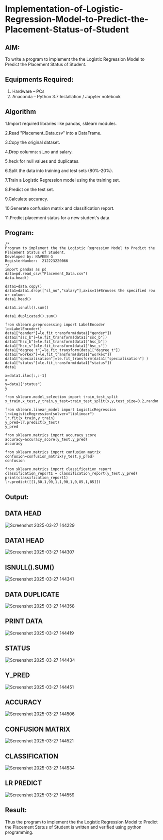 # Implementation-of-Logistic-Regression-Model-to-Predict-the-Placement-Status-of-Student

## AIM:
To write a program to implement the the Logistic Regression Model to Predict the Placement Status of Student.

## Equipments Required:
1. Hardware – PCs
2. Anaconda – Python 3.7 Installation / Jupyter notebook

## Algorithm

1.Import required libraries like pandas, sklearn modules.


2.Read "Placement_Data.csv" into a DataFrame.



3.Copy the original dataset.

4.Drop columns: sl_no and salary.

5.heck for null values and duplicates.


6.Split the data into training and test sets (80%-20%).


7.Train a Logistic Regression model using the training set.



8.Predict on the test set.

9.Calculate accuracy.

10.Generate confusion matrix and classification report.


11.Predict placement status for a new student's data.


## Program:
```
/*
Program to implement the the Logistic Regression Model to Predict the Placement Status of Student.
Developed by: NAVEEN G
RegisterNumber:  212223220066
*/
import pandas as pd
data=pd.read_csv("Placement_Data.csv")
data.head()

data1=data.copy()
data1=data1.drop(["sl_no","salary"],axis=1)#Browses the specified row or column
data1.head()

data1.isnull().sum()

data1.duplicated().sum()

from sklearn.preprocessing import LabelEncoder
le=LabelEncoder()
data1["gender"]=le.fit_transform(data1["gender"])
data1["ssc_b"]=le.fit_transform(data1["ssc_b"])
data1["hsc_b"]=le.fit_transform(data1["hsc_b"])
data1["hsc_s"]=le.fit_transform(data1["hsc_s"])
data1["degree_t"]=le.fit_transform(data1["degree_t"])
data1["workex"]=le.fit_transform(data1["workex"])
data1["specialisation"]=le.fit_transform(data1["specialisation"] )     
data1["status"]=le.fit_transform(data1["status"])       
data1

x=data1.iloc[:,:-1]
x
y=data1["status"]
y

from sklearn.model_selection import train_test_split
x_train,x_test,y_train,y_test=train_test_split(x,y,test_size=0.2,random_state=0)

from sklearn.linear_model import LogisticRegression
lr=LogisticRegression(solver="liblinear")
lr.fit(x_train,y_train)
y_pred=lr.predict(x_test)
y_pred

from sklearn.metrics import accuracy_score
accuracy=accuracy_score(y_test,y_pred)
accuracy

from sklearn.metrics import confusion_matrix
confusion=confusion_matrix(y_test,y_pred)
confusion

from sklearn.metrics import classification_report
classification_report1 = classification_report(y_test,y_pred)
print(classification_report1)
lr.predict([[1,80,1,90,1,1,90,1,0,85,1,85]])
```

## Output:

## DATA HEAD
![Screenshot 2025-03-27 144229](https://github.com/user-attachments/assets/f1f948cd-7a83-46ac-bc24-eb4d1ca10bbb)

## DATA1 HEAD
![Screenshot 2025-03-27 144307](https://github.com/user-attachments/assets/1aa2c32b-f6f2-4fa9-8286-24e18d190fdc)

## ISNULL().SUM()
![Screenshot 2025-03-27 144341](https://github.com/user-attachments/assets/9499215e-6483-4041-9bb6-ab8f96cdccba)

## DATA DUPLICATE
![Screenshot 2025-03-27 144358](https://github.com/user-attachments/assets/c7387294-2a85-40e8-aaf6-7cbecdba7232)

## PRINT DATA
![Screenshot 2025-03-27 144419](https://github.com/user-attachments/assets/97a37dfb-5e22-47ac-a358-a3c0674842ff)

## STATUS
![Screenshot 2025-03-27 144434](https://github.com/user-attachments/assets/0972b01c-40fc-4f97-9e06-b189f0e8a8e1)

## Y_PRED
![Screenshot 2025-03-27 144451](https://github.com/user-attachments/assets/716c6219-7077-4115-99ff-6371608feb53)

## ACCURACY
![Screenshot 2025-03-27 144506](https://github.com/user-attachments/assets/c03dbc91-7981-42bd-b68c-cb618d8aaae9)

## CONFUSION MATRIX
![Screenshot 2025-03-27 144521](https://github.com/user-attachments/assets/6068d2d9-ee59-4cf5-bf58-7ba07b351fad)

## CLASSIFICATION
![Screenshot 2025-03-27 144534](https://github.com/user-attachments/assets/8d0529ac-9d5f-4fa6-9ce5-6f23bced3436)

## LR PREDICT
![Screenshot 2025-03-27 144559](https://github.com/user-attachments/assets/e73d7d65-82f3-4c48-886d-235a17a90913)



## Result:
Thus the program to implement the the Logistic Regression Model to Predict the Placement Status of Student is written and verified using python programming.
